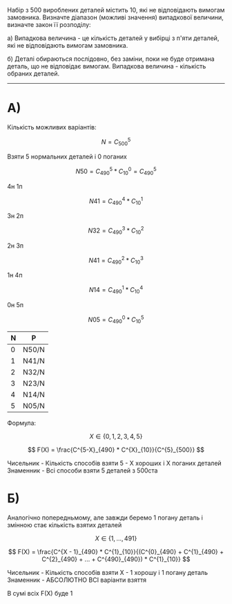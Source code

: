 Набір з 500 вироблених деталей містить 10, які не відповідають вимогам
замовника. Визначте діапазон (можливі значення) випадкової величини,
визначте закон її розподілу:

  а) Випадкова величина - це кількість деталей у вибірці з п'яти деталей, які
  не відповідають вимогам замовника.

  б) Деталі обираються послідовно, без заміни, поки не буде отримана
  деталь, що не відповідає вимогам. Випадкова величина - кількість обраних
  деталей.

---

# A)

Кількість можливих варіантів:

$$ N = C^5_{500} $$

Взяти 5 нормальних деталей і 0 поганих

$$ N50 = C^5_{490} * C^0_{10} = C^5_{490} $$

4н 1п

$$ N41 = C^4_{490} * C^1_{10} $$

3н 2п 

$$ N32 = C^3_{490} * C^2_{10} $$

2н 3п

$$ N41 = C^2_{490} * C^3_{10} $$

1н 4п

$$ N14 = C^1_{490} * C^4_{10} $$

0н 5п

$$ N05 = C^0_{490} * C^5_{10} $$

|N|P|
|-|-|
|0|N50/N|
|1|N41/N|
|2|N32/N|
|3|N23/N|
|4|N14/N|
|5|N05/N|

Формула:

$$ X \in \{ 0, 1, 2, 3, 4, 5 \} $$

$$ F(X) =  \frac{C^{5-X}_{490} * C^{X}_{10}}{C^{5}_{500}} $$

Чисельник - Кількість способів взяти 5 - Х хороших і Х поганих деталей 
Знаменник - Всі способи взяти 5 деталей з 500ста


# Б)

Аналогічно попередньмому, але завжди беремо 1 погану деталь і змінною стає кількість взятих деталей

$$ X \in \{ 1, ... , 491 \} $$

$$ F(X) =  \frac{C^{X - 1}_{490} * C^{1}_{10}}{(C^{0}_{490} + C^{1}_{490} + C^{2}_{490} + ... + C^{490}_{490}) *  C^{1}_{10}} $$

Чисельник - Кількість способів взяти Х - 1 хорошу і 1 погану деталь 
Знаменник - АБСОЛЮТНО ВСІ варіанти взяття

В сумі всіх F(X) буде 1

